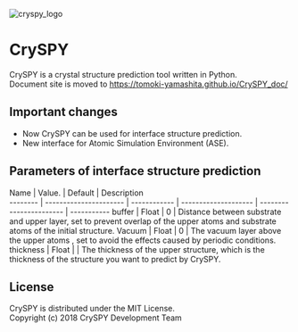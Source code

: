 ![cryspy_logo](./cryspy_fix-03.png)

# CrySPY
CrySPY is a crystal structure prediction tool written in Python.  
Document site is moved to https://tomoki-yamashita.github.io/CrySPY_doc/

## Important changes
- Now CrySPY can be used for interface structure prediction.
- New interface for Atomic Simulation Environment (ASE).


## Parameters of interface structure prediction
Name     | Value.                  | Default      | Description    
-------- | ----------------------  | ------------ | -------------------- | -----------------------  | -----------
buffer   | Float       | 0     | Distance between substrate and upper layer, set to prevent overlap of the upper atoms and substrate atoms of the initial structure.
Vacuum | Float         | 0 | The vacuum layer above the upper atoms , set to avoid the effects caused by periodic conditions.
thickness    | Float     |          | The thickness of the  upper structure, which is the thickness of the structure you want to predict by CrySPY.

## License
CrySPY is distributed under the MIT License.  
Copyright (c) 2018 CrySPY Development Team

